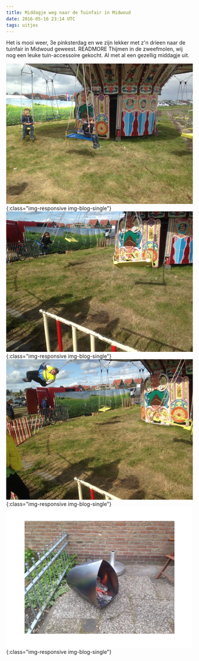 ```yaml
---
title: Middagje weg naar de Tuinfair in Midwoud
date: 2016-05-16 23:14 UTC
tags: uitjes
---
```

Het is mooi weer, 3e pinksterdag en we zijn lekker met z'n drieen naar de tuinfair in Midwoud geweest.
READMORE
Thijmen in de zweefmolen, wij nog een leuke tuin-accessoire gekocht. Al met al een gezellig middagje uit.

![](2016-05-16-midwoud/midwoud-01.jpg){:class="img-responsive img-blog-single"}
![](2016-05-16-midwoud/midwoud-02.jpg){:class="img-responsive img-blog-single"}
![](2016-05-16-midwoud/midwoud-03.jpg){:class="img-responsive img-blog-single"}
![](2016-05-16-midwoud/midwoud-04.jpg){:class="img-responsive img-blog-single"}
